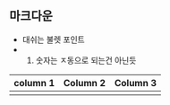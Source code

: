 ## 마크다운
- 대쉬는 불렛 포인트
- 1. 숫자는 ㅈ동으로 되는건 아닌듯



| column 1 | Column 2 | Column 3 |
| -------- | -------- | -------- |
|          |          |          |
